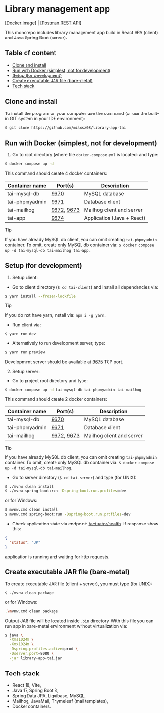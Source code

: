 # Library management app

[[Docker image](https://hub.docker.com/r/milosz08/library-app-tai)] |
[[Postman REST API](https://www.postman.com/navigation-architect-44725773/tai/collection/ufvyq5e/tai-rest-api)]

This monorepo includes library management app build in React SPA (client) and Java Spring Boot
(server).

## Table of content

* [Clone and install](#clone-and-install)
* [Run with Docker (simplest, not for development)](#run-with-docker-simplest-not-for-development)
* [Setup (for development)](#setup-for-development)
* [Create executable JAR file (bare-metal)](#create-executable-jar-file-bare-metal)
* [Tech stack](#tech-stack)

## Clone and install

To install the program on your computer use the command (or use the built-in GIT system in your IDE
environment):

```bash
$ git clone https://github.com/milosz08/library-app-tai
```

## Run with Docker (simplest, not for development)

1. Go to root directory (where file `docker-compose.yml` is located) and type:

```bash
$ docker compose up -d
```

This command should create 4 docker containers:

| Container name | Port(s)                                                      | Description                |
|----------------|--------------------------------------------------------------|----------------------------|
| tai-mysql-db   | [9670](http://localhost:9670)                                | MySQL database             |
| tai-phpmyadmin | [9671](http://localhost:9671)                                | Database client            |
| tai-mailhog    | [9672](http://localhost:9672), [9673](http://localhost:9673) | Mailhog client and server  |
| tai-app        | [9674](http://localhost:9674)                                | Application (Java + React) |

> [!TIP]
> If you have already MySQL db client, you can omit creating `tai-phpmyadmin` container. To omit,
> create only MySQL db container via: `$ docker compose up -d tai-mysql-db tai-mailhog tai-app`.

## Setup (for development)

1. Setup client:

* Go to client directory (`$ cd tai-client`) and install all dependencies via:

```bash
$ yarn install --frozen-lockfile
```

> [!TIP]
> If you do not have yarn, install via: `npm i -g yarn`.

* Run client via:

```bash
$ yarn run dev
```

* Alternatively to run development server, type:

```bash
$ yarn run preview
```

Development server should be available at [9675](http://localhost:9675) TCP port.

2. Setup server:

* Go to project root directory and type:

```bash
$ docker compose up -d tai-mysql-db tai-phpmyadmin tai-mailhog
```

This command should create 2 docker containers:

| Container name | Port(s)                                                      | Description               |
|----------------|--------------------------------------------------------------|---------------------------|
| tai-mysql-db   | [9670](http://localhost:9670)                                | MySQL database            |
| tai-phpmyadmin | [9671](http://localhost:9671)                                | Database client           |
| tai-mailhog    | [9672](http://localhost:9672), [9673](http://localhost:9673) | Mailhog client and server |

> [!TIP]
> If you have already MySQL db client, you can omit creating `tai-phpmyadmin` container. To omit,
> create only MySQL db container via: `$ docker compose up -d tai-mysql-db tai-mailhog`.

* Go to server directory (`$ cd tai-server`) and type (for UNIX):

```bash
$ ./mvnw clean install
$ ./mvnw spring-boot:run -Dspring-boot.run.profiles=dev
```

or for Windows:

```bash
$ mvnw.cmd clean install
$ mvnw.cmd spring-boot:run -Dspring-boot.run.profiles=dev
```

* Check application state via endpoint: [/actuator/health](http://localhost:9674/actuator/health).
  If response show
  this:

```json
{
  "status": "UP"
}
```

application is running and waiting for http requests.

## Create executable JAR file (bare-metal)

To create executable JAR file (client + server), you must type (for UNIX):

```bash
$ ./mvnw clean package
```

or for Windows:

```bash
.\mvnw.cmd clean package
```

Output JAR file will be located inside `.bin` directory. With this file you can run app in
bare-metal environment without virtualization via:

```bash
$ java \
  -Xms1024m \
  -Xmx1024m \
  -Dspring.profiles.active=prod \
  -Dserver.port=8080 \
  -jar library-app-tai.jar
```

## Tech stack

* React 18, Vite,
* Java 17, Spring Boot 3,
* Spring Data JPA, Liquibase, MySQL,
* Mailhog, JavaMail, Thymeleaf (mail templates),
* Docker containers.
